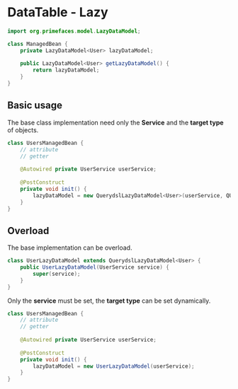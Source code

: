﻿# DataTable - Lazy

```java
import org.primefaces.model.LazyDataModel;

class ManagedBean {
	private LazyDataModel<User> lazyDataModel;
	
	public LazyDataModel<User> getLazyDataModel() {
		return lazyDataModel;
	}
}
```

## Basic usage

The base class implementation need only the **Service** and the **target type** of objects.

```java
class UsersManagedBean {
	// attribute
	// getter
	
	@Autowired private UserService userService;
	
	@PostConstruct
	private void init() {
		lazyDataModel = new QuerydslLazyDataModel<User>(userService, QUser.user);
	}
}
```

## Overload

The base implementation can be overload.

```java
class UserLazyDataModel extends QuerydslLazyDataModel<User> {
	public UserLazyDataModel(UserService service) {
		super(service);
	}
}
```

Only the **service** must be set, the **target type** can be set dynamically.

```java
class UsersManagedBean {
	// attribute
	// getter
	
	@Autowired private UserService userService;
	
	@PostConstruct
	private void init() {
		lazyDataModel = new UserLazyDataModel(userService);
	}
}
```